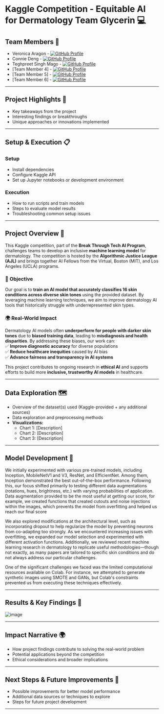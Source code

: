 # Kaggle Competition - Equitable AI for Dermatology Team Glycerin 💻

## Team Members  👥
- Veronica Aragon - [![GitHub Profile](https://img.shields.io/badge/GitHub-Profile-000?style=flat&logo=github)](https://github.com/veronicaragon)  
- Connie Deng - [![GitHub Profile](https://img.shields.io/badge/GitHub-Profile-000?style=flat&logo=github)](https://github.com/conniedeng303)  
- Teghpreet Singh Mago - [![GitHub Profile](https://img.shields.io/badge/GitHub-Profile-000?style=flat&logo=github)](https://github.com/Teghpreet3001)  
- [Team Member 4] - [![GitHub Profile](https://img.shields.io/badge/GitHub-Profile-000?style=flat&logo=github)](INSERT_YOUR_LINK_HERE)  
- [Team Member 5] - [![GitHub Profile](https://img.shields.io/badge/GitHub-Profile-000?style=flat&logo=github)](INSERT_YOUR_LINK_HERE)  
- [Team Member 6] - [![GitHub Profile](https://img.shields.io/badge/GitHub-Profile-000?style=flat&logo=github)](INSERT_YOUR_LINK_HERE)  
  
---

## Project Highlights  💫
- Key takeaways from the project  
- Interesting findings or breakthroughs  
- Unique approaches or innovations implemented  

---

## Setup & Execution  📋
### **Setup**  
- Install dependencies  
- Configure Kaggle API  
- Set up Jupyter notebooks or development environment  

### **Execution**  
- How to run scripts and train models  
- Steps to evaluate model results  
- Troubleshooting common setup issues  

---

## Project Overview 👀
This Kaggle competition, part of the **Break Through Tech AI Program**, challenges teams to develop an inclusive **machine learning model** for dermatology. The competition is hosted by the **Algorithmic Justice League (AJL)** and brings together AI Fellows from the Virtual, Boston (MIT), and Los Angeles (UCLA) programs.  

### 🎯 **Objective**  
Our goal is to **train an AI model that accurately classifies 16 skin conditions across diverse skin tones** using the provided dataset. By leveraging machine learning techniques, we aim to improve dermatology AI tools that historically struggle with underrepresented skin types.  

### 🌍 **Real-World Impact**  
Dermatology AI models often **underperform for people with darker skin tones** due to **biased training data**, leading to **misdiagnosis and health disparities**. By addressing these biases, our work can:  
✅ **Improve diagnostic accuracy** for diverse populations  
✅ **Reduce healthcare inequities** caused by AI bias  
✅ **Advance fairness and transparency in AI systems**  

This project contributes to ongoing research in **ethical AI** and supports efforts to build more **inclusive, trustworthy AI models** in healthcare.  

---

## Data Exploration 🗺️
- Overview of the dataset(s) used (Kaggle-provided + any additional sources)  
- Data exploration and preprocessing methods  
- **Visualizations:**  
  - Chart 1: [Description]  
  - Chart 2: [Description]  
  - Chart 3: [Description]  

---

## Model Development  🔧
We initially experimented with various pre-trained models, including Inception, MobileNetV1 and V3, ResNet, and EfficientNet. Among them, Inception demonstrated the best out-of-the-box performance. Following this, our focus shifted primarily to testing different data augmentations (rotations, hues, brightness, etc.) with varying probabilities of application. Data augmentation provided to be the most useful at getting our score, for example, we created functions that created cutouts and noise injections within the images, which prevents the model from overfitting and helped us reach our final score

We also explored modifications at the architectural level, such as incorporating dropout to help regularize the model by preventing neurons from co-adapting too strongly. As we encountered increasing issues with overfitting, we expanded our model selection and experimented with different activation functions. Additionally, we reviewed recent machine learning research in dermatology to replicate useful methodologies—though not exactly, as many papers are tailored to specific skin conditions and do not always address our particular challenges.

One of the significant challenges we faced was the limited computational resources available on Colab. For instance, we attempted to generate synthetic images using SMOTE and GANs, but Colab's constraints prevented us from executing these techniques effectively.


---

## Results & Key Findings 🔑
![image](https://github.com/user-attachments/assets/ca078973-f30f-4dd3-a6a2-f7c83b493137)

---

## Impact Narrative 🌍
- How project findings contribute to solving the real-world problem  
- Potential applications beyond the competition  
- Ethical considerations and broader implications  

---

## Next Steps & Future Improvements 🚀
- Possible improvements for better model performance  
- Additional data sources or techniques to explore  
- Steps for future project development  

---
